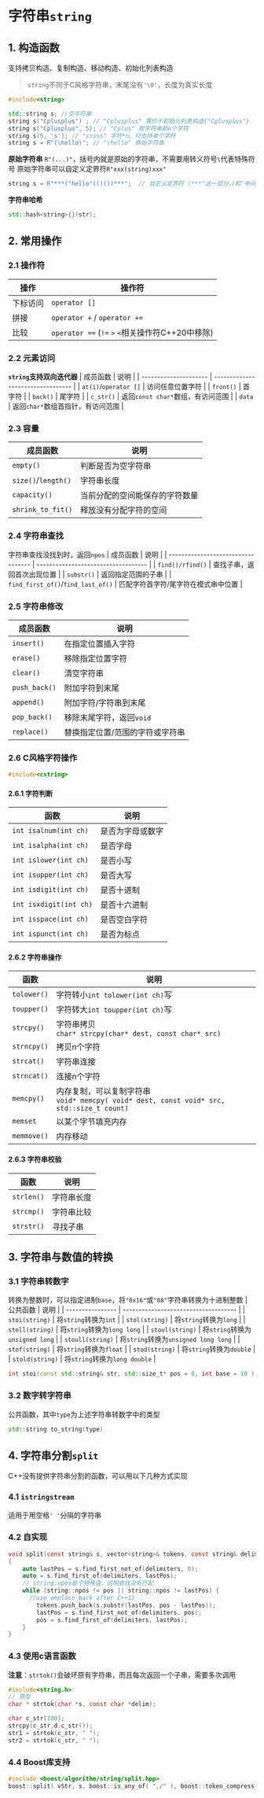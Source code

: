 # 字符串`string` 

## 1. 构造函数
支持拷贝构造、复制构造、移动构造、初始化列表构造
> `string`不同于C风格字符串，末尾没有`'\0'`，长度为真实长度
```cpp
#include<string>

std::string s; //空字符串
string s("Cplusplus") ; // "Cplusplus" 等价于初始化列表构造{"Cplusplus"}
string s("Cplusplus", 5); // "Cplus" 取字符串前n个字符
string s(5, 's'); // "sssss" 字符*n，只支持单个字符
string s = R"(\hello)"; // "\hello" 原始字符串
```

**原始字符串**
`R"(...)"`，括号内就是原始的字符串，不需要用转义符号`\`代表特殊符号
原始字符串可以自定义定界符`R"xxx(string)xxx"`
```cpp
string s = R"***("hello"(()())***";  // 自定义定界符 )***"这一部分，)和"中间可以是任意符号，但是必须和"***(匹配
```

**字符串哈希**

```cpp
std::hash<string>{}(str);
```

## 2. 常用操作
### 2.1 操作符
| 操作     | 操作符                                              |
| -------- | --------------------------------------------------- |
| 下标访问 | `operator []`                                       |
| 拼接     | `operator +` / `operator +=`                        |
| 比较     | `operator ==`   (`!=` `>` `<`相关操作符C++20中移除) |

### 2.2 元素访问
**`string`支持双向迭代器**
| 成员函数              | 说明                              |
| --------------------- | --------------------------------- |
| `at(i)`/`operator []` | 访问任意位置字符                  |
| `front()`             | 首字符                            |
| `back()`              | 尾字符                            |
| `c_str()`             | 返回`const char*`数组，有访问范围 |
| `data`                | 返回`char*`数组首指针，有访问范围 |


### 2.3 容量
| 成员函数            | 说明                           |
| ------------------- | ------------------------------ |
| `empty()`           | 判断是否为空字符串             |
| `size()`/`length()` | 字符串长度                     |
| `capacity()`        | 当前分配的空间能保存的字符数量 |
| `shrink_to_fit()`   | 释放没有分配字符的空间         |


### 2.4 字符串查找
字符串查找没找到时，返回`npos`
| 成员函数                           | 说明                                |
| ---------------------------------- | ----------------------------------- |
| `find()/rfind()`                   | 查找子串，返回首次出现位置          |
| `substr()`                         | 返回指定范围的子串                  |
| `find_first_of()`/`find_last_of()` | 匹配字符首字符/尾字符在模式串中位置 |
### 2.5 字符串修改

| 成员函数      | 说明                            |
| ------------- | ------------------------------- |
| `insert()`    | 在指定位置插入字符              |
| `erase()`     | 移除指定位置字符                |
| `clear()`     | 清空字符串                      |
| `push_back()` | 附加字符到末尾                  |
| `append()`    | 附加字符/字符串到末尾           |
| `pop_back()`  | 移除末尾字符，返回`void`        |
| `replace()`   | 替换指定位置/范围的字符或字符串 |

### 2.6 C风格字符操作

```cpp
#include<cstring>
```

#### 2.6.1 字符判断

| 函数                   | 说明             |
| ---------------------- | ---------------- |
| `int isalnum(int ch)`  | 是否为字母或数字 |
| `int isalpha(int ch)`  | 是否字母         |
| `int islower(int ch)`  | 是否小写         |
| `int isupper(int ch)`  | 是否大写         |
| `int isdigit(int ch)`  | 是否十进制       |
| `int isxdigit(int ch)` | 是否十六进制     |
| `int isspace(int ch)`  | 是否空白字符     |
| `int ispunct(int ch)`  | 是否为标点       |

#### 2.6.2 字符串操作

| 函数        | 说明                                                                                        |
| ----------- | ------------------------------------------------------------------------------------------- |
| `tolower()` | 字符转小`int tolower(int ch)`写                                                             |
| `toupper()` | 字符转大`int toupper(int ch)`写                                                             |
| `strcpy()`  | 字符串拷贝 <br>`char* strcpy(char* dest, const char* src)`                                  |
| `strncpy()` | 拷贝n个字符                                                                                 |
| `strcat()`  | 字符串连接                                                                                  |
| `strncat()` | 连接n个字符                                                                                 |
| `memcpy()`  | 内存复制，可以复制字符串<br>`void* memcpy( void* dest, const void* src, std::size_t count)` |
| `memset`    | 以某个字节填充内存                                                                          |
| `memmove()` | 内存移动                                                                                    |

#### 2.6.3 字符串校验
| 函数       | 说明       |
| ---------- | ---------- |
| `strlen()` | 字符串长度 |
| `strcmp()` | 字符串比较 |
| `strstr()` | 寻找子串   |

## 3. 字符串与数值的转换

### 3.1 字符串转数字
转换为整数时，可以指定进制`base`，将`"0x16"`或`"08"`字符串转换为十进制整数
| 公共函数         | 说明                                 |
| ---------------- | ------------------------------------ |
| `stoi(string)`   | 将`string`转换为`int`                |
| `stol(string)`   | 将`string`转换为`long`               |
| `stoll(string)`  | 将`string`转换为`long long`          |
| `stoul(string)`  | 将`string`转换为`unsigned long`      |
| `stoull(string)` | 将`string`转换为`unsigned long long` |
| `stof(string)`   | 将`string`转换为`float`              |
| `stod(string)`   | 将`string`转换为`double`             |
| `stold(string)`  | 将`string`转换为`long double`        |

```cpp
int stoi(const std::string& str, std::size_t* pos = 0, int base = 10 );
```

### 3.2 数字转字符串
公共函数，其中`type`为上述字符串转数字中的类型
```cpp
std::string to_string(type)
```




## 4. 字符串分割`split`
C++没有提供字符串分割的函数，可以用以下几种方式实现
### 4.1 `istringstream`
适用于用空格`' '`分隔的字符串

### 4.2 自实现
```c
void split(const string& s, vector<string>& tokens, const string& delimiters = " ")
{
    auto lastPos = s.find_first_not_of(delimiters, 0);
    auto = s.find_first_of(delimiters, lastPos);
    // string:npos是个特殊值，说明查找没有匹配
    while (string::npos != pos || string::npos != lastPos) {
      //use emplace_back after C++11
        tokens.push_back(s.substr(lastPos, pos - lastPos));
        lastPos = s.find_first_not_of(delimiters, pos);
        pos = s.find_first_of(delimiters, lastPos);
    }
}

```
### 4.3 使用c语言函数
**注意**：`strtok()`会破坏原有字符串，而且每次返回一个子串，需要多次调用
```c
#include<string.h>
// 原型
char * strtok(char *s, const char *delim);

char c_str[100];
strcpy(c_str,d.c_str());
str1 = strtok(c_str, " ");
str2 = strtok(c_str, " ");
```

### 4.4 Boost库支持

```c
#include <boost/algorithm/string/split.hpp>
boost::split( vStr, s, boost::is_any_of( ",/" ), boost::token_compress_on );
```